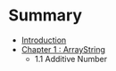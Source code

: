 # Summary

* [Introduction](introduction.md)
* [Chapter 1 : ArrayString](chapter_1__arraystring.md)
   * 1.1 Additive Number

